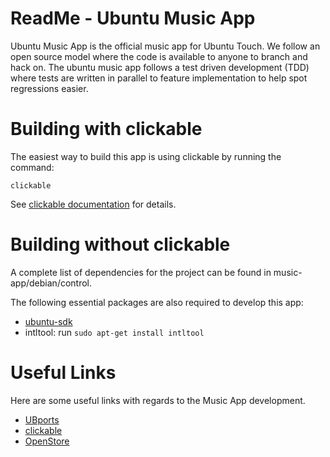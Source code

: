 ReadMe - Ubuntu Music App
===========================
Ubuntu Music App is the official music app for Ubuntu Touch. We follow an open
source model where the code is available to anyone to branch and hack on. The
ubuntu music app follows a test driven development (TDD) where tests are
written in parallel to feature implementation to help spot regressions easier.

Building with clickable
=======================
The easiest way to build this app is using clickable by running the command:

```
clickable
```

See [clickable documentation](http://clickable.bhdouglass.com/en/latest/) for details.

Building without clickable
==========================
A complete list of dependencies for the project can be found in music-app/debian/control.

The following essential packages are also required to develop this app:
* [ubuntu-sdk](http://developer.ubuntu.com/start)
* intltool: run  `sudo apt-get install intltool`

Useful Links
============
Here are some useful links with regards to the Music App development.

* [UBports](https://ubports.com/)
* [clickable](http://clickable.bhdouglass.com/en/latest/)
* [OpenStore](https://open-store.io/)
